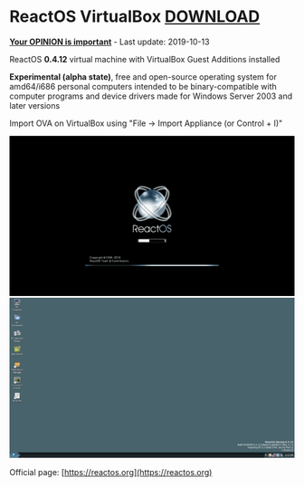 # ReactOS VirtualBox [DOWNLOAD](https://github.com/Virtual-Machines/ReactOS-VirtualBox/releases/download/latest/ReactOS.ova)

[**Your OPINION is important**](https://github.com/Virtual-Machines/ReactOS-VirtualBox/issues/1) - Last update: 2019-10-13

ReactOS **0.4.12** virtual machine with VirtualBox Guest Additions installed

**Experimental (alpha state)**, free and open-source operating system for amd64/i686 personal computers intended to be binary-compatible with computer programs and device drivers made for Windows Server 2003 and later versions

Import OVA on VirtualBox using "File -> Import Appliance (or Control + I)"

![Boot](https://raw.githubusercontent.com/Virtual-Machines/ReactOS-VirtualBox/master/ReactOSBoot.png)
![Desktop](https://raw.githubusercontent.com/Virtual-Machines/ReactOS-VirtualBox/master/ReactOSDesktop.png)

Official page: [https://reactos.org](https://reactos.org)
